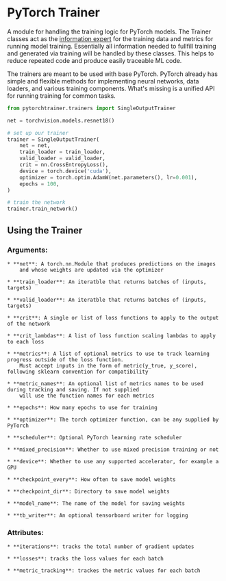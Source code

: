 # PyTorch Trainer

A module for handling the training logic for PyTorch models. The Trainer classes act as the [information expert](https://en.wikipedia.org/wiki/GRASP_(object-oriented_design)#Information_expert) for the training data and metrics for running model training. Essentially all information needed to fullfill training and generated via training will be handled by these classes. This helps to reduce repeated code and produce easily traceable ML code.

The trainers are meant to be used with base PyTorch. PyTorch already has simple and flexible methods for implementing neural networks, data loaders, and various training components. What's missing is a unified API for running training for common tasks.

```python
from pytorchtrainer.trainers import SingleOutputTrainer

net = torchvision.models.resnet18()

# set up our trainer
trainer = SingleOutputTrainer(
    net = net,
    train_loader = train_loader,
    valid_loader = valid_loader,
    crit = nn.CrossEntropyLoss(),
    device = torch.device('cuda'),
    optimizer = torch.optim.AdamW(net.parameters(), lr=0.001),
    epochs = 100,
)

# train the network
trainer.train_network()
```

## Using the Trainer

### Arguments:
    * **net**: A torch.nn.Module that produces predictions on the images
        and whose weights are updated via the optimizer

    * **train_loader**: An iteratble that returns batches of (inputs, targets)

    * **valid_loader**: An iteratble that returns batches of (inputs, targets)

    * **crit**: A single or list of loss functions to apply to the output of the network

    * **crit_lambdas**: A list of loss function scaling lambdas to apply to each loss

    * **metrics**: A list of optional metrics to use to track learning progress outside of the loss function.
        Must accept inputs in the form of metric(y_true, y_score), following sklearn convention for compatibility

    * **metric_names**: An optional list of metrics names to be used during tracking and saving. If not supplied
        will use the function names for each metrics

    * **epochs**: How many epochs to use for training

    * **optimizer**: The torch optimizer function, can be any supplied by PyTorch

    * **scheduler**: Optional PyTorch learning rate scheduler

    * **mixed_precision**: Whether to use mixed precision training or not

    * **device**: Whether to use any supported accelerator, for example a GPU

    * **checkpoint_every**: How often to save model weights

    * **checkpoint_dir**: Directory to save model weights

    * **model_name**: The name of the model for saving weights

    * **tb_writer**: An optional tensorboard writer for logging

### Attributes:
    * **iterations**: tracks the total number of gradient updates

    * **losses**: tracks the loss values for each batch

    * **metric_tracking**: trackes the metric values for each batch